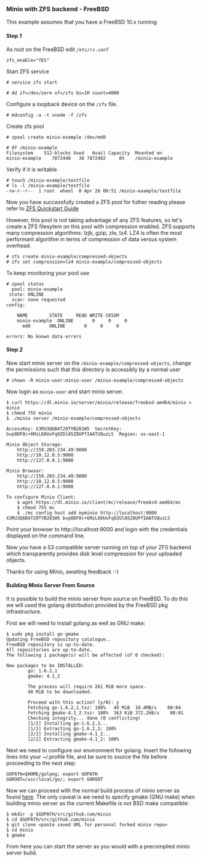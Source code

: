 ### Minio with ZFS backend - FreeBSD

This example assumes that you have a FreeBSD 10.x running

#### Step *1* 

As root on the FreeBSD edit `/etc/rc.conf`
```
zfs_enable="YES"
```

Start ZFS service
```
# service zfs start
```

```
# dd if=/dev/zero of=/zfs bs=1M count=4000
```

Configure a loopback device on the `/zfs` file. 
```
# mdconfig -a -t vnode -f /zfs
```

Create zfs pool
```
# zpool create minio-example /dev/md0
```

```
# df /minio-example
Filesystem    512-blocks Used   Avail Capacity  Mounted on
minio-example    7872440   38 7872402     0%    /minio-example
```

Verify if it is writable
```
# touch /minio-example/testfile
# ls -l /minio-example/testfile
-rw-r--r--  1 root  wheel  0 Apr 26 00:51 /minio-example/testfile
```

Now you have successfully created a ZFS pool for futher reading please refer to [ZFS Quickstart Guide](https://www.freebsd.org/doc/handbook/zfs-quickstart.html)

However, this pool is not taking advantage of any ZFS features, so let's create a ZFS filesytem on this pool with compression enabled.  ZFS supports many compression algorithms: lzjb, gzip, zle, lz4.  LZ4 is often the most performant algorithm in terms of compression of data versus system overhead.


```
# zfs create minio-example/compressed-objects
# zfs set compression=lz4 minio-example/compressed-objects
```

To keep monitoring your pool use

```
# zpool status
  pool: minio-example
 state: ONLINE
  scan: none requested
config:

	NAME        STATE     READ WRITE CKSUM
	minio-example  ONLINE       0     0     0
	  md0       ONLINE       0     0     0

errors: No known data errors
```

#### Step *2*

Now start minio server on the ``/minio-example/compressed-objects``, change the permissions such that this directory is accessibly by a normal user

```
# chown -R minio-user:minio-user /minio-example/compressed-objects
```

Now login as ``minio-user`` and start minio server. 

```
$ curl https://dl.minio.io/server/minio/release/freebsd-amd64/minio > minio
$ chmod 755 minio
$ ./minio server /minio-example/compressed-objects

AccessKey: X3RU3Q6B4T20TYB281W5  SecretKey: bvp0DF8c+6MzL60UxFqOZGlA5Z8UPfIAATUQuzLS  Region: us-east-1

Minio Object Storage:
    http://159.203.234.49:9000
    http://10.12.0.5:9000
    http://127.0.0.1:9000

Minio Browser:
    http://159.203.234.49:9000
    http://10.12.0.5:9000
    http://127.0.0.1:9000

To configure Minio Client:
    $ wget https://dl.minio.io/client/mc/release/freebsd-amd64/mc
    $ chmod 755 mc
    $ ./mc config host add myminio http://localhost:9000 X3RU3Q6B4T20TYB281W5 bvp0DF8c+6MzL60UxFqOZGlA5Z8UPfIAATUQuzLS
```

Point your browser to http://localhost:9000 and login with the credentials displayed on the command line. 

Now you have a S3 compatible server running on top of your ZFS backend which transparently provides disk level compression for your uploaded objects.

Thanks for using Minio, awaiting feedback :-) 

#### Building Minio Server From Source

It is possible to build the minio server from source on FreeBSD.  To do this we will used the golang distribution provided by the FreeBSD pkg infrastructure.

First we will need to install golang as well as GNU make:

```
$ sudo pkg install go gmake
Updating FreeBSD repository catalogue..
FreeBSD repository is up-to-date.
All repositories are up-to-date.
The following 1 package(s) will be affected (of 0 checked):

New packages to be INSTALLED:
        go: 1.6.2,1
        gmake: 4.1_2

        The process will require 261 MiB more space.
        40 MiB to be downloaded.

        Proceed with this action? [y/N]: y
        Fetching go-1.6.2,1.txz: 100%   40 MiB  10.4MB/s    00:04
        Fetching gmake-4.1_2.txz: 100%  363 KiB 372.2kB/s    00:01
        Checking integrity... done (0 conflicting)
        [1/2] Installing go-1.6.2,1...
        [1/2] Extracting go-1.6.2,1: 100%
        [2/2] Installing gmake-4.1_2...
        [2/2] Extracting gmake-4.1_2: 100%
```

Next we need to configure our environment for golang.  Insert the following lines into your ~/.profile file, and be sure to source the file before proceeding to the next step:

```
GOPATH=$HOME/golang; export GOPATH
GOROOT=/usr/local/go/; export GOROOT
```

Now we can proceed with the normal build process of minio server as found [here](https://github.com/nomadlogic/minio/blob/master/CONTRIBUTING.md).  The only caveat is we need to specify gmake (GNU make) when building minio server as the current Makefile is not BSD make compatible:

```
$ mkdir -p $GOPATH/src/github.com/minio
$ cd $GOPATH/src/github.com/minio
$ git clone <paste saved URL for personal forked minio repo>
$ cd minio
$ gmake
```

From here you can start the server as you would with a precompiled minio server build.
